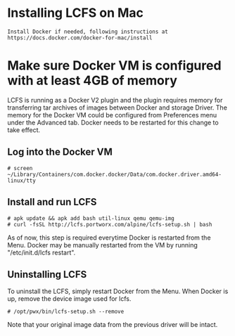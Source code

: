 # Installing LCFS on Mac

```
Install Docker if needed, following instructions at https://docs.docker.com/docker-for-mac/install 
```
# Make sure Docker VM is configured with at least 4GB of memory
LCFS is running as a Docker V2 plugin and the plugin requires memory for transferring tar archives of images between Docker and storage Driver.  The memory for the Docker VM could be configured from Preferences menu under the Advanced tab.  Docker needs to be restarted for this change to take effect.

## Log into the Docker VM

```
# screen ~/Library/Containers/com.docker.docker/Data/com.docker.driver.amd64-linux/tty 
```

## Install and run LCFS

```
# apk update && apk add bash util-linux qemu qemu-img
# curl -fsSL http://lcfs.portworx.com/alpine/lcfs-setup.sh | bash
```
As of now, this step is required everytime Docker is restarted from the Menu.  Docker may be manually restarted from the VM by running "/etc/init.d/lcfs restart".

## Uninstalling LCFS
To uninstall the LCFS, simply restart Docker from the Menu.  When Docker is up, remove the device image used for lcfs.

```
# /opt/pwx/bin/lcfs-setup.sh --remove
```

Note that your original image data from the previous driver will be intact.
